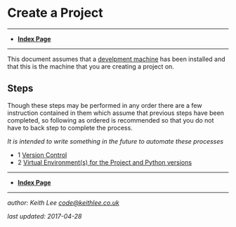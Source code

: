 # Create a Project
---


* **[Index Page](README.md)**

----

This document assumes that a [develpment machine](DevelopmentMachineInstall.md) has been installed and that this is the machine that you are creating a project on.

## Steps
Though these steps may be performed in any order there are a few instruction contained in them which assume that previous steps have been completed, so following as ordered is recommended so that you do not have to back step to complete the process.

*It is intended to write something in the future to automate these processes*

  * 1 [Version Control](CreateGit.md)
  * 2 [Virtual Environment(s) for the Project and Python versions](CreateVENV.md)





----



* **[Index Page](README.md)**

----

*author: Keith Lee <code@keithlee.co.uk>*

*last updated: 2017-04-28*

